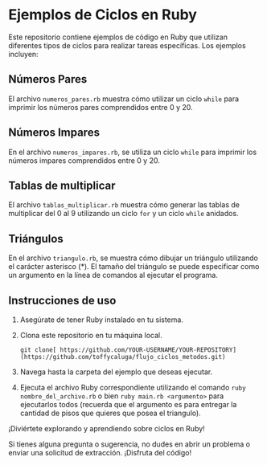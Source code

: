 # Ejemplos de Ciclos en Ruby

Este repositorio contiene ejemplos de código en Ruby que utilizan diferentes tipos de ciclos para realizar tareas específicas. Los ejemplos incluyen:

## Números Pares

El archivo `numeros_pares.rb` muestra cómo utilizar un ciclo `while` para imprimir los números pares comprendidos entre 0 y 20.

## Números Impares

En el archivo `numeros_impares.rb`, se utiliza un ciclo `while` para imprimir los números impares comprendidos entre 0 y 20.

## Tablas de multiplicar

El archivo `tablas_multiplicar.rb` muestra cómo generar las tablas de multiplicar del 0 al 9 utilizando un ciclo `for` y un ciclo `while` anidados.

## Triángulos

En el archivo `triangulo.rb`, se muestra cómo dibujar un triángulo utilizando el carácter asterisco (\*). El tamaño del triángulo se puede especificar como un argumento en la línea de comandos al ejecutar el programa.

## Instrucciones de uso

1. Asegúrate de tener Ruby instalado en tu sistema.
2. Clona este repositorio en tu máquina local.

   `git clone[ https://github.com/YOUR-USERNAME/YOUR-REPOSITORY](https://github.com/toffycaluga/flujo_ciclos_metodos.git)`

3. Navega hasta la carpeta del ejemplo que deseas ejecutar.
4. Ejecuta el archivo Ruby correspondiente utilizando el comando `ruby nombre_del_archivo.rb` o bien `ruby main.rb <argumento>` para ejecutarlos todos (recuerda que el argumento es para entregar la cantidad de pisos que quieres que posea el triangulo).

¡Diviértete explorando y aprendiendo sobre ciclos en Ruby!

Si tienes alguna pregunta o sugerencia, no dudes en abrir un problema o enviar una solicitud de extracción. ¡Disfruta del código!
